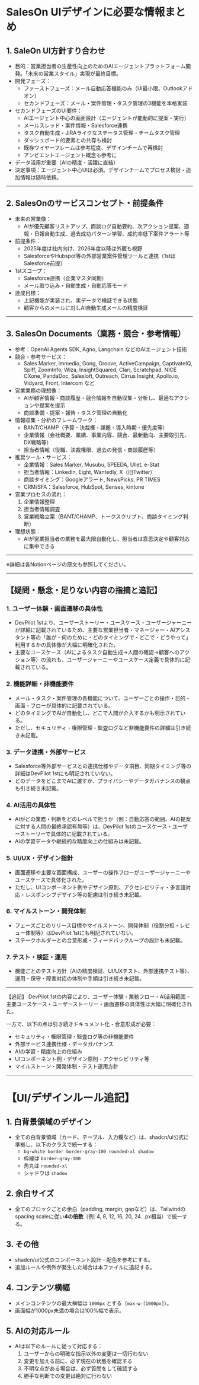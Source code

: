 # SalesOn UIデザインに必要な情報まとめ

## 1. SaleOn UI方針すり合わせ
- 目的：営業担当者の生産性向上のためのAIエージェントプラットフォーム開発。「未来の営業スタイル」実現が最終目標。
- 開発フェーズ：
  - ファーストフェーズ：メール自動応答機能のみ（UI最小限、Outlookアドオン）
  - セカンドフェーズ：メール・案件管理・タスク管理の3機能を本格実装
- セカンドフェーズのUI要件：
  - AIエージェント中心の画面設計（エージェントが能動的に提案・実行）
  - メールスレッド・案件情報・Salesforce連携
  - タスク自動生成・JIRAライクなステータス管理・チームタスク管理
  - ダッシュボード的要素との共存も検討
  - 既存ワイヤーフレームは参考程度、デザインチームで再検討
  - アンビエントエージェント概念も参考に
- データ活用が重要（AIの精度・活躍に直結）
- 決定事項：エージェント中心UIは必須。デザインチームでプロセス検討・追加情報は随時依頼。

---

## 2. SalesOnのサービスコンセプト・前提条件
- 未来の営業像：
  - AIが優先顧客リストアップ、商談ログ自動要約、次アクション提案、週報・日報自動生成、過去成功パターン学習、成約率低下案件アラート等
- 前提条件：
  - 2025年度は社内向け、2026年度以降は外販も視野
  - SalesforceやHubspot等の外部営業案件管理ツールと連携（1stはSalesforce前提）
- 1stスコープ：
  - Salesforce連携（企業マスタ同期）
  - メール取り込み・自動生成・自動応答モード
- 達成目標：
  - 上記機能が実装され、実データで検証できる状態
  - 顧客からのメールに対しAI自動生成メールの精度検証

---

## 3. SalesOn Documents（業務・競合・参考情報）
- 参考：OpenAI Agents SDK, Agno, Langchain などのAIエージェント技術
- 競合・参考サービス：
  - Sales Marker, immedio, Gong, Groove, ActiveCampaign, CaptivateIQ, Spiff, ZoomInfo, Wiza, InsightSquared, Clari, Scratchpad, NICE CXone, PandaDoc, Salesloft, Outreach, Cirrus Insight, Apollo.io, Vidyard, Front, Intercom など
- 営業業務の理想像：
  - AIが顧客情報・商談履歴・競合情報を自動収集・分析し、最適なアクションや提案を提示
  - 商談準備・提案・報告・タスク管理の自動化
- 情報収集・分析のフレームワーク：
  - BANT/CHAMP（予算・決裁権・課題・導入時期・優先度等）
  - 企業情報（会社概要、業績、事業内容、競合、最新動向、主要取引先、DX戦略等）
  - 担当者情報（役職、決裁権限、過去の発信・商談履歴等）
- 推奨ツール・サービス：
  - 企業情報：Sales Marker, Musubu, SPEEDA, Ullet, e-Stat
  - 担当者情報：LinkedIn, Eight, Wantedly, X（旧Twitter）
  - 商談タイミング：Googleアラート, NewsPicks, PR TIMES
  - CRM/SFA：Salesforce, HubSpot, Senses, kintone
- 営業プロセスの流れ：
  1. 企業情報整理
  2. 担当者情報調査
  3. 営業戦略立案（BANT/CHAMP、トークスクリプト、商談タイミング判断）
- 理想状態：
  - AIが営業担当者の業務を最大限自動化し、担当者は意思決定や顧客対応に集中できる

---

※詳細は各Notionページの原文も参照してください。 

---

## 【疑問・懸念・足りない内容の指摘と追記】

### 1. ユーザー体験・画面遷移の具体性
- DevPilot 1stより、ユーザーストーリー・ユースケース・ユーザージャーニーが詳細に記載されているため、主要な営業担当者・マネージャー・AIアシスタント等の「誰が・何のために・どのタイミングで・どこで・どうやって」利用するかの具体像が大幅に明確化された。
- 主要なユースケース（AIによるタスク自動生成→人間の確認→顧客へのアクション等）の流れも、ユーザージャーニーやユースケース定義で具体的に記載されている。

### 2. 機能詳細・非機能要件
- メール・タスク・案件管理の各機能について、ユーザーごとの操作・目的・画面・フローが具体的に記載されている。
- どのタイミングでAIが自動化し、どこで人間が介入するかも明示されている。
- ただし、セキュリティ・権限管理・監査ログなど非機能要件の詳細は引き続き未記載。

### 3. データ連携・外部サービス
- Salesforce等外部サービスとの連携仕様やデータ項目、同期タイミング等の詳細はDevPilot 1stにも明記されていない。
- どのデータをどこまでAIに渡すか、プライバシーやデータガバナンスの観点も引き続き未記載。

### 4. AI活用の具体性
- AIがどの業務・判断をどのレベルで担うか（例：自動応答の範囲、AIの提案に対する人間の最終承認有無等）は、DevPilot 1stのユースケース・ユーザーストーリーで具体的に記載されている。
- AIの学習データや継続的な精度向上の仕組みは未記載。

### 5. UI/UX・デザイン指針
- 画面遷移や主要な画面構成、ユーザーの操作フローがユーザージャーニーやユースケースで具体化された。
- ただし、UIコンポーネント例やデザイン原則、アクセシビリティ・多言語対応・レスポンシブデザイン等の配慮は引き続き未記載。

### 6. マイルストーン・開発体制
- フェーズごとのリリース目標やマイルストーン、開発体制（役割分担・レビュー体制等）はDevPilot 1stにも明記されていない。
- ステークホルダーとの合意形成・フィードバックループの設計も未記載。

### 7. テスト・検証・運用
- 機能ごとのテスト方針（AIの精度検証、UI/UXテスト、外部連携テスト等）、運用・保守・障害対応の体制や手順は引き続き未記載。

---

【追記】
DevPilot 1stの内容により、ユーザー体験・業務フロー・AI活用範囲・主要ユースケース・ユーザーストーリー・画面遷移の具体性は大幅に明確化された。

一方で、以下の点は引き続きドキュメント化・合意形成が必要：
- セキュリティ・権限管理・監査ログ等の非機能要件
- 外部サービス連携仕様・データガバナンス
- AIの学習・精度向上の仕組み
- UIコンポーネント例・デザイン原則・アクセシビリティ等
- マイルストーン・開発体制・テスト運用方針 

---

# 【UI/デザインルール追記】

## 1. 白背景領域のデザイン
- 全ての白背景領域（カード、テーブル、入力欄など）は、shadcn/ui公式に準拠し、以下のクラスで統一する：
  - `bg-white border border-gray-100 rounded-xl shadow`
  - 枠線は `border-gray-100`
  - 角丸は `rounded-xl`
  - シャドウは `shadow`

## 2. 余白サイズ
- 全てのブロックごとの余白（padding, margin, gapなど）は、Tailwindのspacing scaleに従い**4の倍数**（例: 4, 8, 12, 16, 20, 24...px相当）で統一する。

## 3. その他
- shadcn/ui公式のコンポーネント設計・配色を参考にする。
- 追加ルールや例外が発生した場合は本ファイルに追記する。 

## 4. コンテンツ横幅
- メインコンテンツの最大横幅は `1000px` とする（`max-w-[1000px]`）。
- 画面幅が1000px未満の場合は100%幅で表示。

## 5. AIの対応ルール
- AIは以下のルールに従って対応する：
  1. ユーザーからの明確な指示以外の変更は一切行わない
  2. 変更を加える前に、必ず現在の状態を確認する
  3. 不明な点がある場合は、必ず質問をして確認する
  4. 勝手な判断での変更は絶対に行わない 